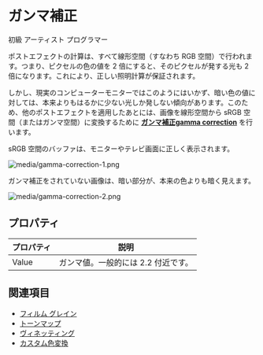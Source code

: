 # ガンマ補正
<!--
# Gamma correction
-->

<span class="badge text-bg-primary">初級</span>
<span class="badge text-bg-success">アーティスト</span>
<span class="badge text-bg-success">プログラマー</span>
<!--
<span class="badge text-bg-primary">Beginner</span>
<span class="badge text-bg-success">Artist</span>
<span class="badge text-bg-success">Programmer</span>
-->

ポストエフェクトの計算は、すべて線形空間（すなわち RGB 空間）で行われます。つまり、ピクセルの色の値を 2 倍にすると、そのピクセルが発する光も 2 倍になります。これにより、正しい照明計算が保証されます。
<!--
All post effect calculations are made in a linear space (ie RGB space). This means doubling the color value of a pixel doubles the light it emits. This guarantees correct lighting calculations.
-->

しかし、現実のコンピューターモニターではこのようにはいかず、暗い色の値に対しては、本来よりもはるかに少ない光しか発しない傾向があります。このため、他のポストエフェクトを適用したあとには、画像を線形空間から sRGB 空間（またはガンマ空間）に変換するために **[ガンマ補正gamma correction](https://ja.wikipedia.org/wiki/%E3%82%AC%E3%83%B3%E3%83%9E%E5%80%A4)** を行います。
<!--
However, real-world computer monitors don't behave this way: for dark color values they tend to emit much less light than they should. For this reason, after our other post effects have been applied, we apply **gamma correction** to transform our image from a linear space to a sRGB space (or gamma space). 
-->

sRGB 空間のバッファは、モニターやテレビ画面に正しく表示されます。
<!--
A buffer in the sRGB space displays correctly on a monitor or a TV screen.
-->

![media/gamma-correction-1.png](media/gamma-correction-1.png) 

ガンマ補正をされていない画像は、暗い部分が、本来の色よりも暗く見えます。
<!--
Non-gamma-corrected images have dark areas appear darker than they're supposed to.
-->

![media/gamma-correction-2.png](media/gamma-correction-2.png) 

## プロパティ
<!--
## Properties
-->

| プロパティ | 説明
| -------- | ----------------------------------------------- 
| Value    | ガンマ値。一般的には 2.2 付近です。

<!--
| Property | Description                                     |
| -------- | ----------------------------------------------- |
| Value    | Gamma value. A typical value is around 2.2. |
-->

## 関連項目
<!--
## See also
-->

* [フィルム グレイン](film-grain.md)
* [トーンマップ](tonemap.md)
* [ヴィネッティング](vignetting.md)
* [カスタム色変換](custom-color-transforms.md)

<!--
* [Gamma correction (Wikipedia)](http://en.wikipedia.org/wiki/Gamma_correction)
* [Film grain](film-grain.md)
* [ToneMap](tonemap.md)
* [Vignetting](vignetting.md)
* [Custom color transforms](custom-color-transforms.md)
-->
